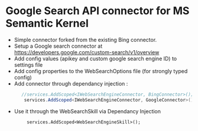 # Google Search API connector for MS Semantic Kernel

- Simple connector forked from the existing Bing connector.
- Setup a Google search connector at https://developers.google.com/custom-search/v1/overview
- Add config values (apikey and custom google search engine ID) to settings file
- Add config properties to the WebSearchOptions file (for strongly typed config)
- Add connector through dependancy injection :

```c#
      //services.AddScoped<IWebSearchEngineConnector, BingConnector>();
       services.AddScoped<IWebSearchEngineConnector, GoogleConnector>();
```

- Use it through the WebSearchSkill via Dependancy Injection
```
        services.AddScoped<WebSearchEngineSkill>();
        
```
